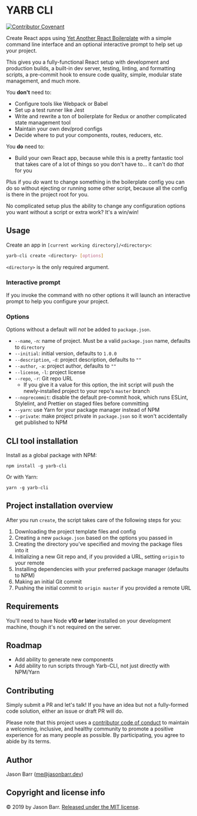 # YARB CLI

[![Contributor Covenant](https://img.shields.io/badge/Contributor%20Covenant-v2.0%20adopted-ff69b4.svg)](CODE_OF_CONDUCT.md)

Create React apps using [Yet Another React Boilerplate](https://github.com/jasonsbarr/yet-another-react-boilerplate) with a simple command line interface and an optional interactive prompt to help set up your project.

This gives you a fully-functional React setup with development and production builds, a built-in dev server, testing, linting, and formatting scripts, a pre-commit hook to ensure code quality, simple, modular state management, and much more.

You **don't** need to:
- Configure tools like Webpack or Babel
- Set up a test runner like Jest
- Write and rewrite a ton of boilerplate for Redux or another complicated state management tool
- Maintain your own dev/prod configs
- Decide where to put your components, routes, reducers, etc.

You **do** need to:
- Build your own React app, because while this is a pretty fantastic tool that takes care of a lot of things so you don't have to... it can't do _that_ for you

Plus if you _do_ want to change something in the boilerplate config you can do so without ejecting or running some other script, because all the config is there in the project root for you.

No complicated setup plus the ability to change any configuration options you want without a script or extra work? It's a win/win!

## Usage

Create an app in `[current working directory]/<directory>`:

```bash
yarb-cli create <directory> [options]
```

`<directory>` is the only required argument.

### Interactive prompt

If you invoke the command with no other options it will launch an interactive prompt to help you configure your project.

### Options

Options without a default will _not_ be added to `package.json`.

- `--name`, `-n`: name of project. Must be a valid `package.json` name, defaults to `directory`
- `--initial`: initial version, defaults to `1.0.0`
- `--description`, `-d`: project description, defaults to `""`
- `--author`, `-a`: project author, defaults to `""`
- `--license`, `-l`: project license
- `--repo`, `-r`: Git repo URL
  - If you give it a value for this option, the init script will push the newly-installed project to your repo's `master` branch
- `--noprecommit`: disable the default pre-commit hook, which runs ESLint, Stylelint, and Prettier on staged files before committing
- `--yarn`: use Yarn for your package manager instead of NPM
- `--private`: make project private in `package.json` so it won't accidentally get published to NPM

## CLI tool installation

Install as a global package with NPM:

`npm install -g yarb-cli`

Or with Yarn:

`yarn -g yarb-cli`

## Project installation overview

After you run `create`, the script takes care of the following steps for you:

1. Downloading the project template files and config
2. Creating a new `package.json` based on the options you passed in
3. Creating the directory you've specified and moving the package files into it
4. Initializing a new Git repo and, if you provided a URL, setting `origin` to your remote
5. Installing dependencies with your preferred package manager (defaults to NPM)
6. Making an initial Git commit
7. Pushing the initial commit to `origin master` if you provided a remote URL

## Requirements

You'll need to have Node **v10 or later** installed on your development machine, though it's not required on the server.

## Roadmap

- Add ability to generate new components
- Add ability to run scripts through Yarb-CLI, not just directly with NPM/Yarn

## Contributing

Simply submit a PR and let's talk! If you have an idea but not a fully-formed code solution, either an issue or draft PR will do.

Please note that this project uses a [contributor code of conduct](CODE_OF_CONDUCT.md) to maintain a welcoming, inclusive, and healthy community to promote a positive experience for as many people as possible. By participating, you agree to abide by its terms.

## Author

Jason Barr (me@jasonbarr.dev)

## Copyright and license info

&copy; 2019 by Jason Barr. [Released under the MIT license](./LICENSE).
